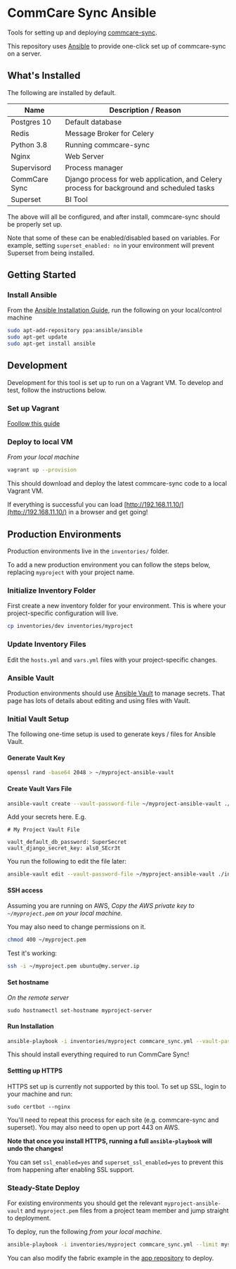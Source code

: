 # CommCare Sync Ansible

Tools for setting up and deploying [commcare-sync](https://github.com/dimagi/commcare-sync).

This repository uses [Ansible](https://www.ansible.com/) to provide one-click set up of commcare-sync
on a server.

## What's Installed

The following are installed by default.

| Name          | Description / Reason |
| ------------- | ----------- |
| Postgres 10   | Default database |
| Redis         | Message Broker for Celery |
| Python 3.8    | Running commcare-sync |
| Nginx         | Web Server |
| Supervisord   | Process manager |
| CommCare Sync | Django process for web application, and Celery process for background and scheduled tasks |
| Superset      | BI Tool |

The above will all be configured, and after install, commcare-sync should be properly set up.

Note that some of these can be enabled/disabled based on variables. For example, setting `superset_enabled: no`
in your environment will prevent Superset from being installed.

## Getting Started

### Install Ansible

From the [Ansible Installation Guide](https://docs.ansible.com/ansible/latest/installation_guide/intro_installation.html#installing-ansible-on-ubuntu),
run the following on your local/control machine

```bash
sudo apt-add-repository ppa:ansible/ansible
sudo apt-get update
sudo apt-get install ansible
```

## Development

Development for this tool is set up to run on a Vagrant VM.
To develop and test, follow the instructions below.

### Set up Vagrant

[Foollow this guide](https://www.vagrantup.com/docs/installation/)

### Deploy to local VM

*From your local machine*

```bash
vagrant up --provision
```

This should download and deploy the latest commcare-sync code to a local Vagrant VM.

If everything is successful you can load [http://192.168.11.10/](http://192.168.11.10/) in a browser
and get going!

## Production Environments

Production environments live in the `inventories/` folder.

To add a new production environment you can follow the steps below, replacing `myproject` with your project name.

### Initialize Inventory Folder

First create a new inventory folder for your environment.
This is where your project-specific configuration will live. 

```bash
cp inventories/dev inventories/myproject
```
### Update Inventory Files

Edit the `hosts.yml` and `vars.yml` files with your project-specific changes.

### Ansible Vault

Production environments should use [Ansible Vault](https://docs.ansible.com/ansible/latest/user_guide/vault.html) to manage secrets.
That page has lots of details about editing and using files with Vault.

### Initial Vault Setup

The following one-time setup is used to generate keys / files for Ansible Vault.

#### Generate Vault Key

```bash
openssl rand -base64 2048 > ~/myproject-ansible-vault
```

#### Create Vault Vars File
```bash
ansible-vault create --vault-password-file ~/myproject-ansible-vault ./inventories/myproject/group_vars/commcare_sync/vault.yml
```

Add your secrets here. E.g.

```
# My Project Vault File

vault_default_db_password: SuperSecret
vault_django_secret_key: als0_SEcr3t
```

You run the following to edit the file later:

```bash
ansible-vault edit --vault-password-file ~/myproject-ansible-vault ./inventories/myproject/group_vars/commcare_sync/vault.yml
```

#### SSH access

Assuming you are running on AWS, *Copy the AWS private key to `~/myproject.pem` on your local machine.*

You may also need to change permissions on it.

```bash
chmod 400 ~/myproject.pem
```

Test it's working:

```bash
ssh -i ~/myproject.pem ubuntu@my.server.ip
```

#### Set hostname

*On the remote server*

`sudo hostnamectl set-hostname myproject-server`

#### Run Installation

```bash
ansible-playbook -i inventories/myproject commcare_sync.yml --vault-password-file ~/myproject-ansible-vault -vv
```

This should install everything required to run CommCare Sync!

#### Settting up HTTPS

HTTPS set up is currently not supported by this tool. To set up SSL, login to your machine and run:

```
sudo certbot --nginx
```

You'll need to repeat this process for each site (e.g. commcare-sync and superset).
You may also need to open up port 443 on AWS.

**Note that once you install HTTPS, running a full `ansible-playbook` will undo the changes!**

You can set `ssl_enabled=yes` and `superset_ssl_enabled=yes` to prevent this from happening
after enabling SSL support.

### Steady-State Deploy

For existing environments you should get the relevant `myproject-ansible-vault` and `myproject.pem`
files from a project team member and jump straight to deployment.

To deploy, run the following *from your local machine*.

```bash
ansible-playbook -i inventories/myproject commcare_sync.yml --limit myserver --vault-password-file ~/myproject-ansible-vault -vv --tags=deploy
```

You can also modify the fabric example in the [app repository](https://github.com/dimagi/commcare-sync) to deploy.
